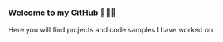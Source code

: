 ### Welcome to my GitHub 🙋🏾‍♀️

Here you will find projects and code samples I have worked on. 
<!--
I'm a Full Stack / Java Software Engineer, with an interest in AR/VR and Mobile Development, who loves problem solving and learning new skills 🤓 



### 👩🏾‍💻 **Open To Work** 👩🏾‍💻


**CodingVenus/CodingVenus** is a ✨ _special_ ✨ repository because its `README.md` (this file) appears on your GitHub profile.

Here are some ideas to get you started:

- 🔭 I’m currently working on ...
- 🌱 I’m currently learning ...
- 👯 I’m looking to collaborate on ...
- 🤔 I’m looking for help with ...
- 💬 Ask me about ...
- 📫 How to reach me: ...
- 😄 Pronouns: ...
- ⚡ Fun fact: ...
-->
